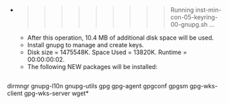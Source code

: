 * >>>>>>>>> Running inst-min-con-05-keyring-00-gnupg.sh ...
  * After this operation, 10.4 MB of additional disk space will be used.
  * Install gnupg to manage and create keys.
  * Disk size = 1475548K. Space Used = 13820K. Runtime = 00:00:00:02.
  * The following NEW packages will be installed:
  ```bash
dirmngr gnupg-l10n gnupg-utils gpg gpg-agent
gpgconf gpgsm gpg-wks-client gpg-wks-server wget*
  ```
